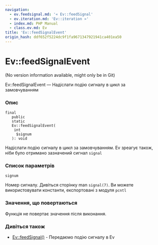 ```yaml
---
navigation:
  - ev.feedsignal.md: '« Ev::feedSignal'
  - ev.iteration.md: 'Ev::iteration »'
  - index.md: PHP Manual
  - class.ev.md: Ev
title: 'Ev::feedSignalEvent'
origin_hash: ddf652f5224dc9f1fa9671347921941ca401ea50
---
```

# Ev::feedSignalEvent

(No version information available, might only be in Git)

Ev::feedSignalEvent — Надіслати подію сигналу в цикл за замовчуванням

### Опис

```methodsynopsis
final
   public
   static
   Ev::feedSignalEvent(
    int
     $signum
   ): void
```

Надіслати подію сигналу в цикл за замовчуванням. Ev зреагує також, ніби було отримано зазначений сигнал `signal`

### Список параметрів

`signum`

Номер сигналу. Дивіться сторінку man `signal(7)`. Ви можете використовувати константи, експортовані з модуля `pcntl`

### Значення, що повертаються

Функція не повертає значення після виконання.

### Дивіться також

-   [Ev::feedSignal()](ev.feedsignal.md) \- Передаємо подію сигналу в Ev
